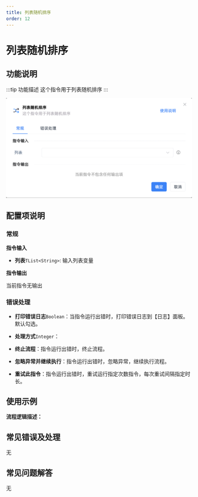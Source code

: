```yaml
---
title: 列表随机排序
order: 12
---
```


# 列表随机排序

## 功能说明

:::tip 功能描述
这个指令用于列表随机排序
:::

![列表随机排序](../../../assets/列表随机排序_command.png)

## 配置项说明

### 常规

**指令输入**

- **列表**`TList<String>`: 输入列表变量


**指令输出**

当前指令无输出

### 错误处理

- **打印错误日志**`Boolean`：当指令运行出错时，打印错误日志到【日志】面板。默认勾选。

- **处理方式**`Integer`：

 - **终止流程**：指令运行出错时，终止流程。

 - **忽略异常并继续执行**：指令运行出错时，忽略异常，继续执行流程。

 - **重试此指令**：指令运行出错时，重试运行指定次数指令，每次重试间隔指定时长。

## 使用示例

**流程逻辑描述：** 

## 常见错误及处理

无

## 常见问题解答

无

